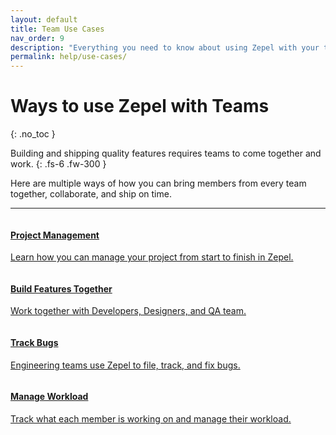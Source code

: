 ```yaml
---
layout: default
title: Team Use Cases
nav_order: 9
description: "Everything you need to know about using Zepel with your team"
permalink: help/use-cases/
---
```


# Ways to use Zepel with Teams
{: .no_toc }

Building and shipping quality features requires teams to come together and work.
{: .fs-6 .fw-300 }

Here are multiple ways of how you can bring members from every team together, collaborate, and ship on time.

---

<body>
<div class="usecases-row">
<div class="column">
<div class="card">
  <div class="container">
    <a href="http://localhost:4000/help/use-cases/project-management/">
    <h4><b>Project Management</b></h4> 
    <p>Learn how you can manage your project from start to finish in Zepel.</p> 
    </a>
  </div>
</div>
</div>

<div class="column">
<div class="card">
  <div class="container">
    <a href="http://localhost:4000/help/use-cases/build-features/">
    <h4><b>Build Features Together</b></h4> 
    <p>Work together with Developers, Designers, and QA team.</p> 
    </a>
  </div>
</div>
</div>
</div>

<div class="usecases-row">
<div class="column">
<div class="card">
  <div class="container">
    <a href="">
    <h4><b>Track Bugs</b></h4> 
    <p>Engineering teams use Zepel to file, track, and fix bugs.</p> 
    </a>
  </div>
</div>
</div>

<div class="column">
<div class="card">
  <div class="container">
    <a href="">
    <h4><b>Manage Workload</b></h4> 
    <p>Track what each member is working on and manage their workload.</p> 
    </a>
  </div>
</div>
</div>
</div>
</body>